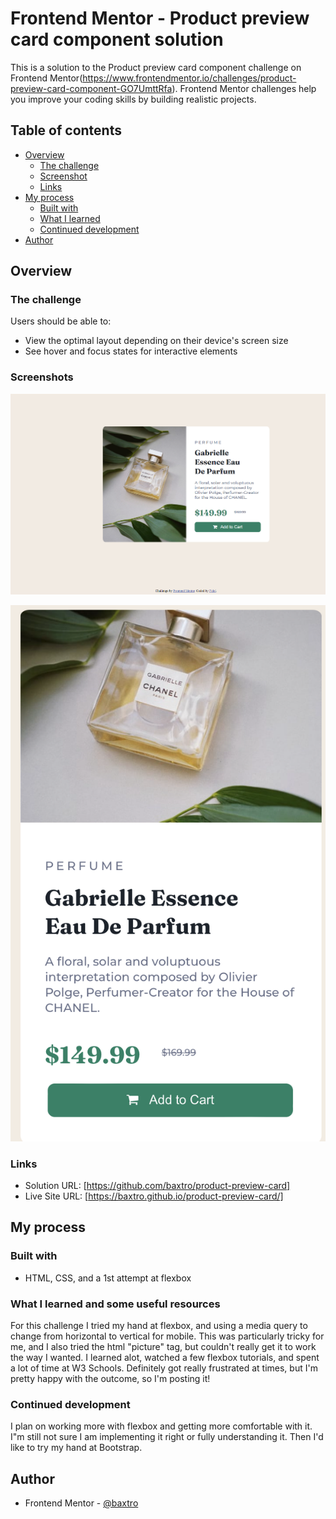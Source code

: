 # Frontend Mentor - Product preview card component solution

This is a solution to the Product preview card component challenge on Frontend Mentor(https://www.frontendmentor.io/challenges/product-preview-card-component-GO7UmttRfa). Frontend Mentor challenges help you improve your coding skills by building realistic projects. 

## Table of contents

- [Overview](#overview)
  - [The challenge](#the-challenge)
  - [Screenshot](#screenshot)
  - [Links](#links)
- [My process](#my-process)
  - [Built with](#built-with)
  - [What I learned](#what-i-learned)
  - [Continued development](#continued-development)
- [Author](#author)



## Overview

### The challenge

Users should be able to:

- View the optimal layout depending on their device's screen size
- See hover and focus states for interactive elements

### Screenshots

![](images/Product-preview-desktop-screenshot.PNG)

![](images/product-preview-card-mobile-screenshot2.png)



### Links

- Solution URL: [https://github.com/baxtro/product-preview-card]
- Live Site URL: [https://baxtro.github.io/product-preview-card/]

## My process

### Built with

- HTML, CSS, and a 1st attempt at flexbox


### What I learned and some useful resources

For this challenge I tried my hand at flexbox, and using a media query to change from horizontal to vertical for mobile. This was particularly tricky for me, and I also tried the html "picture" tag, but couldn't really get it to work the way I wanted. I learned alot, watched a few flexbox tutorials, and spent a lot of time at W3 Schools. Definitely got really frustrated at times, but I'm pretty happy with the outcome, so I'm posting it!


### Continued development

I plan on working more with flexbox and getting more comfortable with it. I"m still not sure I am implementing it right or fully understanding it. Then I'd like to try my hand at Bootstrap.


## Author

- Frontend Mentor - [@baxtro](https://www.frontendmentor.io/profile/baxtro)




